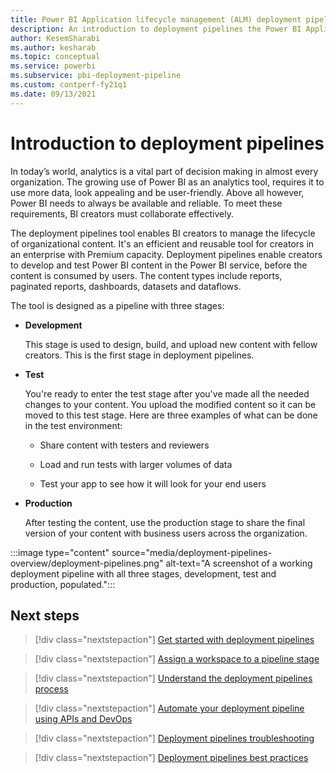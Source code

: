 ```yaml
---
title: Power BI Application lifecycle management (ALM) deployment pipelines overview 
description: An introduction to deployment pipelines the Power BI Application lifecycle management (ALM) tool
author: KesemSharabi
ms.author: kesharab
ms.topic: conceptual
ms.service: powerbi
ms.subservice: pbi-deployment-pipeline
ms.custom: contperf-fy21q1
ms.date: 09/13/2021
---
```


# Introduction to deployment pipelines

In today’s world, analytics is a vital part of decision making in almost every organization. The growing use of Power BI as an analytics tool, requires it to use more data, look appealing and  be user-friendly. Above all however, Power BI needs to always be available and reliable. To meet these requirements, BI creators must collaborate effectively.

The deployment pipelines tool enables BI creators to manage the lifecycle of organizational content. It's an efficient and reusable tool for creators in an enterprise with Premium capacity. Deployment pipelines enable creators to develop and test Power BI content in the Power BI service, before the content is consumed by users. The content types include reports, paginated reports, dashboards, datasets and dataflows.

The tool is designed as a pipeline with three stages:

* **<a name="development"></a>Development**
    
    This stage is used to design, build, and upload new content with  fellow creators. This is the first stage in deployment pipelines.

* **<a name="test"></a>Test**

    You're ready to enter the test stage after you've made all the needed changes to your content. You upload the modified content so it can be moved to this test stage. Here are three examples of what can be done in the test environment:

    * Share content with testers and reviewers

    * Load and run tests with larger volumes of data

    * Test your app to see how it will look for your end users

* **<a name="production"></a>Production**

    After testing the content, use the production stage to share the final version of your content with business users across the organization.

:::image type="content" source="media/deployment-pipelines-overview/deployment-pipelines.png" alt-text="A screenshot of a working deployment pipeline with all three stages, development, test and production, populated.":::

## Next steps

>[!div class="nextstepaction"]
>[Get started with deployment pipelines](deployment-pipelines-get-started.md)

>[!div class="nextstepaction"]
>[Assign a workspace to a pipeline stage](deployment-pipelines-assign.md)

>[!div class="nextstepaction"]
>[Understand the deployment pipelines process](deployment-pipelines-process.md)

>[!div class="nextstepaction"]
>[Automate your deployment pipeline using APIs and DevOps](deployment-pipelines-automation.md)

>[!div class="nextstepaction"]
>[Deployment pipelines troubleshooting](deployment-pipelines-troubleshooting.yml)

>[!div class="nextstepaction"]
>[Deployment pipelines best practices](deployment-pipelines-best-practices.md)
